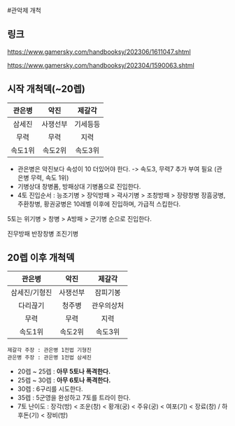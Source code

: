 #관악제 개척

## 링크

https://www.gamersky.com/handbooksy/202306/1611047.shtml

https://www.gamersky.com/handbooksy/202304/1590063.shtml


## 시작 개척덱(~20렙)

관은병|악진|제갈각
|:---:|:---:|:---:|
삼세진|사쟁선부|기세등등
무력|무력|지력
속도1위|속도2위|속도3위|

* 관은병은 악진보다 속성이 10 더있어야 한다. -> 속도3, 무력7 추가 부여 필요 (관은병 무력, 속도 1위)
* 기병상대 창병폼, 방패상대 기병폼으로 진입한다.
* 4토 진입순서 : 능조기병 > 장익방패 > 곽사기병 > 조창방패 > 장량창병 
장흠궁병, 주환창병, 황권궁병은 10레벨 이후에 진입하며, 가급적 스킵한다.


5토는 위기병 > 창병 > A방패 > 군기병 순으로 진입한다.

진무방패 반장창병 조진기병

## 20렙 이후 개척덱

관은병|악진|제갈각
|:---:|:---:|:---:|
삼세진/기형진|사쟁선부|잠피기봉
다리끊기|청주병|관우의상처
무력|무력|지력
속도1위|속도2위|속도3위|

    제갈각 주장 : 관은병 1전법 기형진
    관은병 주장 : 관은병 1전법 삼세진

* 20렙 ~ 25렙 : __아무 5토나 폭격한다.__
* 25렙 ~ 30렙 : __아무 6토나 폭격한다.__
* 30렙 : 6구리를 시도한다.
* 35렙 : 5군영을 완성하고 7토를 트라이 한다.
* 7토 난이도 : 장각(방) < 조운(창) < 황개(궁) < 주유(궁) < 여포(기) < 장료(창) / 하후돈(기) < 장비(방)
